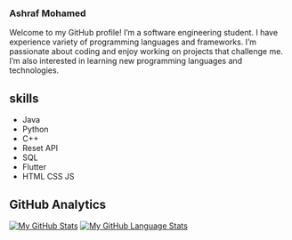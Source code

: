 ### Ashraf Mohamed
Welcome to my GitHub profile! I’m a software engineering student. I have experience variety of programming languages and frameworks. I’m passionate about coding and enjoy working on projects that challenge me. I’m also interested in learning new programming languages and technologies.


## skills 
<ul>
  <li>Java</li>
  <li>Python</li>
  <li>C++</li>
  <li>Reset API</li>
  <li>SQL</li>
  <li>Flutter</li>
  <li>HTML CSS JS</li>
</ul>


## GitHub Analytics
[![My GitHub Stats](https://github-readme-stats.vercel.app/api/?username=AshrafSholok&count_private=true&theme=tokyonight&showicons=true)]()
[![My GitHub Language Stats](https://github-readme-stats.vercel.app/api/top-langs/?username=AshrafSholok&langs_count=5&theme=tokyonight)]()


